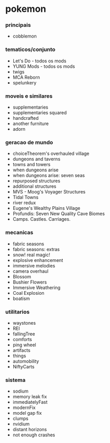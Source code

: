 # pokemon

### principais
- cobblemon

### tematicos/conjunto
- Let's Do - todos os mods
- YUNG Mods - todos os mods
- twigs
- MCA Reborn
- spelunkery

### moveis e similares
- supplementaries
- supplementaries squared
- handcrafted
- another furniture
- adorn

### geracao de mundo 
- choiceTheorem's overhauled village
- dungeons and taverns
- towns and towers
- when dungeons arise
- when dungeons arise: seven seas
- repurposed structures
- additional structures
- MVS - Moog's Voyager Structures
- Tidal Towns
- river redux
- Eugene's Wealthy Plains Village
- Profundis: Seven New Quality Cave Biomes
- Camps. Castles. Carriages.

### mecanicas 
- fabric seasons
- fabric seasons: extras
- snow! real magic! 
- explosive enhancement
- immersive melodies
- camera overhaul
- Blossom
- Bushier Flowers
- Immersive Weathering
- Coal Explosion
- boatism

### utilitarios
- waystones
- REI
- fallingTree
- comforts
- ping wheel
- artifacts
- things
- automobility
- NiftyCarts

### sistema 
- sodium
- memory leak fix
- immediatelyFast
- modernFix
- model gap fix
- clumps
- nvidium
- distant horizons
- not enough crashes